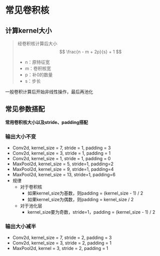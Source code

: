 # 常见卷积核

## 计算kernel大小

> 经卷积核计算后大小
> $$
> \frac{n - m + 2p}{s} + 1
> $$
>
> + n：原特征宽
> + m：卷积核宽
> + p：补0的数量
> + s：步长

一般卷积计算后开始非线性操作，最后再池化

## 常见参数搭配

**常用卷积核大小以及stride、padding搭配**

### 输出大小不变

+ Conv2d, kernel_size = 7, stride = 1, padding = 3
+ Conv2d, kernel_size = 3, stride = 1, padding = 1
+ Conv2d, kernel_size = 1, stride = 1, padding = 0
+ MaxPool2d, kernel_size = 5, stride=1, padding=2
+ MaxPool2d, kernel_size = 9, stride=1, padding=4
+ MaxPool2d, kernel_size = 13, stride=1, padding=6
+ 规律
  + 对于卷积核
    + 如果kernel_size为基数，则padding = (kernel_size - 1) / 2
    + 如果kernel_size为偶数，则padding = kernel_size / 2
  + 对于池化层
    + kernel_size要为奇数，stride=1，padding = (kernel_size - 1) / 2

### 输出大小减半

+ Conv2d, kernel_size = 7, stride = 2, padding = 3
+ Conv2d, kernel_size = 3, stride = 2, padding = 1
+ MaxPool2d, kernel = 3, stride = 2, padding = 1